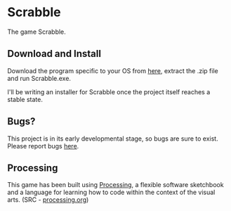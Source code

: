 # Scrabble
The game Scrabble.  
  
## Download and Install  
Download the program specific to your OS from [here](https://github.com/Lord-of-the-Galaxy/Scrabble/releases/tag/v0.1.0b), extract the .zip file and run Scrabble.exe.  
  
I'll be writing an installer for Scrabble once the project itself reaches a stable state. 
  
## Bugs?  
This project is in its early developmental stage, so bugs are sure to exist. Please report bugs [here](https://github.com/Lord-of-the-Galaxy/Scrabble/issues).  
  
## Processing  
This game has been built using [Processing](https://processing.org/), a flexible software sketchbook and a language for learning how to code within the context of the visual arts. (SRC - [processing.org](https://processing.org/))
  
